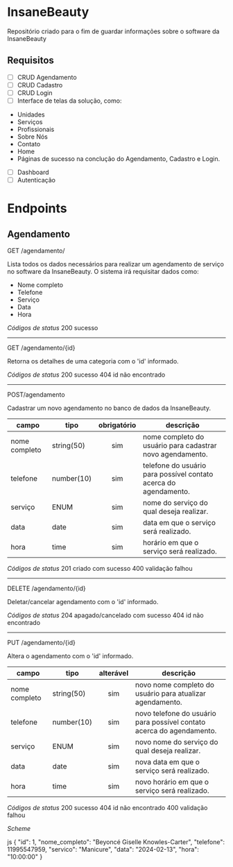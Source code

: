 # InsaneBeauty

Repositório criado para o fim de guardar informações sobre o software da InsaneBeauty

## Requisitos 

- [ ] CRUD Agendamento
- [ ] CRUD Cadastro
- [ ] CRUD Login
- [ ] Interface de telas da solução, como:
- Unidades
- Serviços
- Profissionais
- Sobre Nós
- Contato
- Home
- Páginas de sucesso na conclução do Agendamento, Cadastro e Login.
- [ ] Dashboard
- [ ] Autenticação

# Endpoints 

## Agendamento 

GET /agendamento/

Lista todos os dados necessários para realizar um agendamento de serviço no software da InsaneBeauty. O sistema irá requisitar dados como: 
- Nome completo
- Telefone
- Serviço
- Data
- Hora

*Códigos de status*
200 sucesso

---
GET /agendamento/{id}

Retorna os detalhes de uma categoria com o 'id' informado.

*Códigos de status*
200 sucesso
404 id não encontrado

---
POST/agendamento 

Cadastrar um novo agendamento no banco de dados da InsaneBeauty.

| campo | tipo | obrigatório | descrição 
|-------|------|:-----------:|-----------
| nome completo  |string(50)|sim| nome completo do usuário para cadastrar novo agendamento. 
| telefone |number(10)|sim| telefone do usuário para possível contato acerca do agendamento.
| serviço |ENUM|sim| nome do serviço do qual deseja realizar.
| data |date|sim| data em que o serviço será realizado.
| hora |time|sim| horário em que o serviço será realizado.

*Códigos de status*
201 criado com sucesso
400 validação falhou

---
DELETE /agendamento/{id}

Deletar/cancelar agendamento com o 'id' informado.

*Códigos de status*
204 apagado/cancelado com sucesso
404 id não encontrado

---
PUT /agendamento/{id}

Altera o agendamento com o 'id' informado.

| campo | tipo | alterável | descrição 
|-------|------|:-----------:|-----------
| nome completo  |string(50)|sim| novo nome completo do usuário para atualizar agendamento. 
| telefone |number(10)|sim| novo telefone do usuário para possível contato acerca do agendamento.
| serviço |ENUM|sim| novo nome do serviço do qual deseja realizar.
| data |date|sim| nova data em que o serviço será realizado.
| hora |time|sim| novo horário em que o serviço será realizado.

*Códigos de status*
200 sucesso
404 id não encontrado
400 validação falhou 

*Scheme*

js
{
    "id": 1,
    "nome_completo": "Beyoncé Giselle Knowles-Carter",
    "telefone": 11995547959,
    "servico": "Manicure",
    "data": "2024-02-13",
    "hora": "10:00:00"
}
